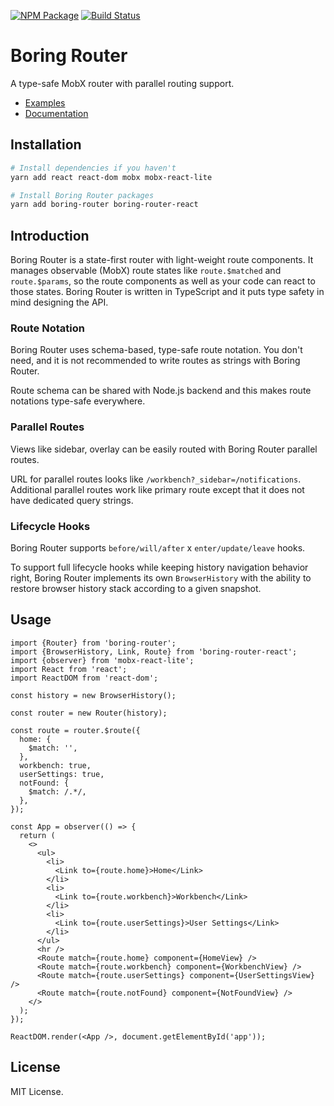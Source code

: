 [![NPM Package](https://badge.fury.io/js/boring-router.svg)](https://www.npmjs.com/package/boring-router)
[![Build Status](https://travis-ci.org/makeflow/boring-router.svg?branch=master)](https://travis-ci.org/makeflow/boring-router)

# Boring Router

A type-safe MobX router with parallel routing support.

- [Examples](https://makeflow.github.io/boring-router/examples)
- [Documentation](https://makeflow.github.io/boring-router/)

## Installation

```bash
# Install dependencies if you haven't
yarn add react react-dom mobx mobx-react-lite

# Install Boring Router packages
yarn add boring-router boring-router-react
```

## Introduction

Boring Router is a state-first router with light-weight route components. It manages observable (MobX) route states like `route.$matched` and `route.$params`, so the route components as well as your code can react to those states. Boring Router is written in TypeScript and it puts type safety in mind designing the API.

### Route Notation

Boring Router uses schema-based, type-safe route notation. You don't need, and it is not recommended to write routes as strings with Boring Router.

Route schema can be shared with Node.js backend and this makes route notations type-safe everywhere.

### Parallel Routes

Views like sidebar, overlay can be easily routed with Boring Router parallel routes.

URL for parallel routes looks like `/workbench?_sidebar=/notifications`. Additional parallel routes work like primary route except that it does not have dedicated query strings.

### Lifecycle Hooks

Boring Router supports `before/will/after` x `enter/update/leave` hooks.

To support full lifecycle hooks while keeping history navigation behavior right, Boring Router implements its own `BrowserHistory` with the ability to restore browser history stack according to a given snapshot.

## Usage

```tsx
import {Router} from 'boring-router';
import {BrowserHistory, Link, Route} from 'boring-router-react';
import {observer} from 'mobx-react-lite';
import React from 'react';
import ReactDOM from 'react-dom';

const history = new BrowserHistory();

const router = new Router(history);

const route = router.$route({
  home: {
    $match: '',
  },
  workbench: true,
  userSettings: true,
  notFound: {
    $match: /.*/,
  },
});

const App = observer(() => {
  return (
    <>
      <ul>
        <li>
          <Link to={route.home}>Home</Link>
        </li>
        <li>
          <Link to={route.workbench}>Workbench</Link>
        </li>
        <li>
          <Link to={route.userSettings}>User Settings</Link>
        </li>
      </ul>
      <hr />
      <Route match={route.home} component={HomeView} />
      <Route match={route.workbench} component={WorkbenchView} />
      <Route match={route.userSettings} component={UserSettingsView} />
      <Route match={route.notFound} component={NotFoundView} />
    </>
  );
});

ReactDOM.render(<App />, document.getElementById('app'));
```

## License

MIT License.
